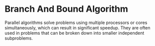 # Branch And Bound Algorithm

Parallel algorithms solve problems using multiple processors or cores simultaneously, which can result in significant speedup. They are often used in problems that can be broken down into smaller independent subproblems.